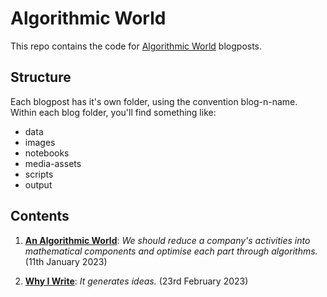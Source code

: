 # Algorithmic World
This repo contains the code for [Algorithmic World](https://algorithmicworld.substack.com/) blogposts.

## Structure
Each blogpost has it's own folder, using the convention blog-n-name. Within each blog folder, you'll find something like:

* data
* images
* notebooks
* media-assets
* scripts
* output

## Contents
1. **[An Algorithmic World](https://algorithmicworld.substack.com/p/an-algorithmic-world)**: *We should reduce a company's activities into mathematical components and optimise each part through algorithms.* (11th January 2023)

2. **[Why I Write](https://algorithmicworld.substack.com/p/why-i-write)**: *It generates ideas.* (23rd February 2023)
